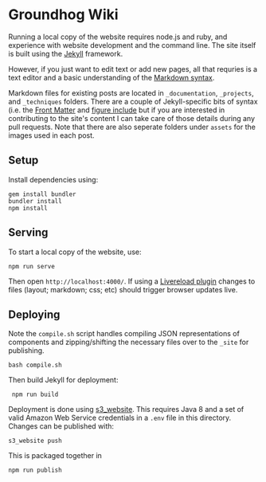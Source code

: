 # Groundhog Wiki

Running a local copy of the website requires node.js and ruby, and experience with website development and the command line. The site itself is built using the [Jekyll](https://jekyllrb.com) framework.

However, if you just want to edit text or add new pages, all that requries is a text editor and a basic understanding of the [Markdown syntax](https://daringfireball.net/projects/markdown/syntax).

Markdown files for existing posts are located in `_documentation`, `_projects`, and `_techniques` folders. There are a couple of Jekyll-specific bits of syntax (i.e. the [Front Matter](https://jekyllrb.com/docs/frontmatter/) and [figure include](https://jekyllrb.com/docs/includes/) but if you are interested in contributing to the site's content I can take care of those details during any pull requests. Note that there are also seperate folders under `assets` for the images used in each post.

## Setup

Install dependencies using:

    gem install bundler
    bundler install
    npm install

## Serving

To start a local copy of the website, use:

    npm run serve

Then open `http://localhost:4000/`. If using a [Livereload plugin](https://chrome.google.com/webstore/detail/livereload/jnihajbhpnppcggbcgedagnkighmdlei?hl=en) changes to files (layout; markdown; css; etc) should trigger browser updates live.

## Deploying

Note the `compile.sh` script handles compiling JSON representations of components and zipping/shifting the necessary files over to the `_site` for publishing.

    bash compile.sh

Then build Jekyll for deployment:

     npm run build

Deployment is done using [s3_website](https://github.com/laurilehmijoki/s3_website). This requires Java 8 and a set of valid Amazon Web Service credentials in a `.env` file in this directory. Changes can be published with:

    s3_website push

This is packaged together in

    npm run publish